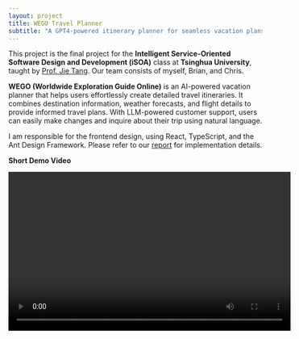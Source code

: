 ```yaml
---
layout: project
title: WEGO Travel Planner
subtitle: "A GPT4-powered itinerary planner for seamless vacation plans"
---
```

<script src="https://cdn.mathjax.org/mathjax/latest/MathJax.js?config=TeX-AMS-MML_HTMLorMML" type="text/javascript"></script>

This project is the final project for the **Intelligent Service-Oriented Software Design and Development (iSOA)** class at **Tsinghua University**, taught by <a href="https://keg.cs.tsinghua.edu.cn/jietang/">Prof. Jie Tang</a>. Our team consists of myself, Brian, and Chris.


**WEGO (Worldwide Exploration Guide Online)** is an AI-powered vacation planner that helps users effortlessly create detailed travel itineraries. It combines destination information, weather forecasts, and flight details to provide informed travel plans. With LLM-powered customer support, users can easily make changes and inquire about their trip using natural language.

I am responsible for the frontend design, using React, TypeScript, and the Ant Design Framework. Please refer to our <a href="assets/projects/2024_wego-travel-planner/soa_progress_final_report.pdf">report</a> for implementation details.


**Short Demo Video** <br/>
<!-- <iframe width="560" height="315" src="https://www.youtube.com/embed/E3yiKJCgLE4" frameborder="0" allowfullscreen></iframe> -->
<video width="560" height="315" controls>
  <source src="/assets/projects/2024_wego-travel-planner/demo.mp4" type="video/mp4">
  Your browser does not support the video tag.
</video>
